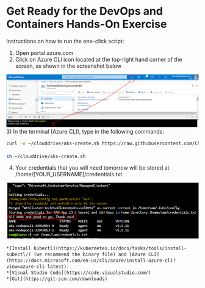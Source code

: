 # Get Ready for the DevOps and Containers Hands-On Exercise

Instructions on how to run the one-click script:

1)	Open portal.azure.com
2)	Click on Azure CLI icon located at the top-right hand corner of the screen, as shown in the screenshot below
<img src="screenshots\cloudshell.png" alt="CloudShell" />
3)	In the terminal (Azure CLI), type in the following commands:

``` bash
curl -o ~/clouddrive/aks-create.sh https://raw.githubusercontent.com/CharleneMcKeown/DevOps-and-Containers/master/aks-create.sh

sh ~/clouddrive/aks-create.sh
```
4)	Your credentials that you will need tomorrow will be stored at /home/[YOUR_USERNAME]/credentials.txt.
<img src="screenshots\credentials.png" alt="credentials" />


    *[Install kubectl](https://kubernetes.io/docs/tasks/tools/install-kubectl/) (we recommend the binary file) and [Azure CLI](https://docs.microsoft.com/en-us/cli/azure/install-azure-cli?view=azure-cli-latest).
    *[Visual Studio Code](https://code.visualstudio.com/)
    *[Git](https://git-scm.com/downloads)
